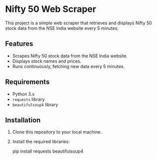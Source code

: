 # Nifty 50 Web Scraper

This project is a simple web scraper that retrieves and displays Nifty 50 stock data from the NSE India website every 5 minutes.

## Features

- Scrapes Nifty 50 stock data from the NSE India website.
- Displays stock names and prices.
- Runs continuously, fetching new data every 5 minutes.

## Requirements

- Python 3.x
- `requests` library
- `beautifulsoup4` library

## Installation

1. Clone this repository to your local machine.
2. Install the required libraries:
 
   pip install requests beautifulsoup4
